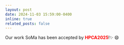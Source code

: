 ```yaml
---
layout: post
date: 2024-11-03 15:59:00-0400
inline: true
related_posts: false
---
```


Our work SoMa has been accepted by <b style="color:red;">HPCA2025</b>!:sparkles: :smile: 
